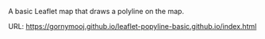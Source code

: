 A basic Leaflet map that draws a polyline on the map.

URL: https://gornymooj.github.io/leaflet-popyline-basic.github.io/index.html

